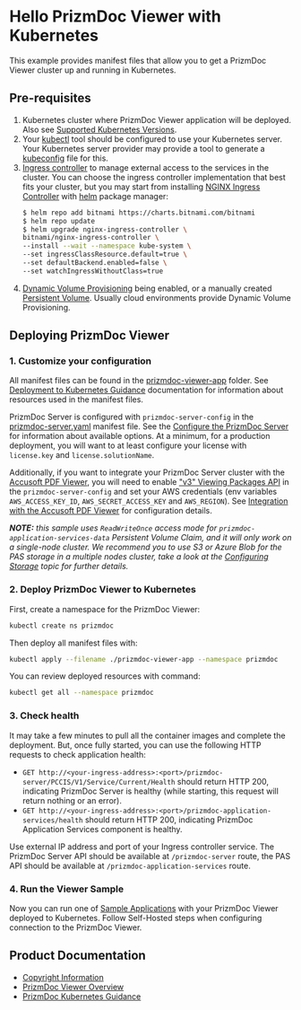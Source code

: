 # Hello PrizmDoc Viewer with Kubernetes

This example provides manifest files that allow you to get a PrizmDoc Viewer cluster up and running in Kubernetes.

## Pre-requisites

1. Kubernetes cluster where PrizmDoc Viewer application will be deployed. Also see [Supported Kubernetes Versions].
2. Your [kubectl] tool should be configured to use your Kubernetes server. Your Kubernetes server provider may provide a tool to generate a [kubeconfig] file for this.
3. [Ingress controller] to manage external access to the services in the cluster. You can choose the ingress controller implementation that best fits your cluster, but you may start from installing [NGINX Ingress Controller] with [helm] package manager:
    ```sh
    $ helm repo add bitnami https://charts.bitnami.com/bitnami
    $ helm repo update
    $ helm upgrade nginx-ingress-controller \
    bitnami/nginx-ingress-controller \
    --install --wait --namespace kube-system \
    --set ingressClassResource.default=true \
    --set defaultBackend.enabled=false \
    --set watchIngressWithoutClass=true
    ```
4. [Dynamic Volume Provisioning] being enabled, or a manually created [Persistent Volume]. Usually cloud environments provide Dynamic Volume Provisioning.

## Deploying PrizmDoc Viewer

### 1. Customize your configuration

All manifest files can be found in the [prizmdoc-viewer-app](./prizmdoc-viewer-app) folder. See [Deployment to Kubernetes Guidance] documentation for information about resources used in the manifest files.

PrizmDoc Server is configured with `prizmdoc-server-config` in the [prizmdoc-server.yaml](prizmdoc-viewer-app/prizmdoc-server.yaml) manifest file. See the [Configure the PrizmDoc Server] for information about available options. At a minimum, for a production deployment, you will want to at least configure your license with `license.key` and `license.solutionName`. 

Additionally, if you want to integrate your PrizmDoc Server cluster with the [Accusoft PDF Viewer], you will need to enable ["v3" Viewing Packages API] in the `prizmdoc-server-config` and set your AWS credentials (env variables `AWS_ACCESS_KEY_ID`, `AWS_SECRET_ACCESS_KEY` and `AWS_REGION`). See [Integration with the Accusoft PDF Viewer] for configuration details.

_**NOTE:** this sample uses `ReadWriteOnce` access mode for `prizmdoc-application-services-data` Persistent Volume Claim, and it will only work on a single-node cluster. We recommend you to use S3 or Azure Blob for the PAS storage in a multiple nodes cluster, take a look at the [Configuring Storage] topic for further details._

### 2. Deploy PrizmDoc Viewer to Kubernetes

First, create a namespace for the PrizmDoc Viewer:
```sh
kubectl create ns prizmdoc
```

Then deploy all manifest files with:
```sh
kubectl apply --filename ./prizmdoc-viewer-app --namespace prizmdoc
```

You can review deployed resources with command:
```sh
kubectl get all --namespace prizmdoc
```

### 3. Check health

It may take a few minutes to pull all the container images and complete the deployment. But, once fully started, you can use the following HTTP requests to check application health:
* `GET http://<your-ingress-address>:<port>/prizmdoc-server/PCCIS/V1/Service/Current/Health` should return HTTP 200, indicating PrizmDoc Server is healthy (while starting, this request will return nothing or an error).
* `GET http://<your-ingress-address>:<port>/prizmdoc-application-services/health` should return HTTP 200, indicating PrizmDoc Application Services component is healthy.

Use external IP address and port of your Ingress controller service. The PrizmDoc Server API should be available at `/prizmdoc-server` route, the PAS API should be available at `/prizmdoc-application-services` route.

### 4. Run the Viewer Sample

Now you can run one of [Sample Applications] with your PrizmDoc Viewer deployed to Kubernetes. Follow Self-Hosted steps when configuring connection to the PrizmDoc Viewer.

## Product Documentation

* [Copyright Information]
* [PrizmDoc Viewer Overview]
* [PrizmDoc Kubernetes Guidance]


[kubectl]: https://kubernetes.io/docs/reference/kubectl/kubectl/
[kubeconfig]: https://kubernetes.io/docs/concepts/configuration/organize-cluster-access-kubeconfig/
[Dynamic Volume Provisioning]: https://kubernetes.io/docs/concepts/storage/dynamic-provisioning/
[Persistent Volume]: https://kubernetes.io/docs/concepts/storage/persistent-volumes/
[Ingress controller]: https://kubernetes.io/docs/concepts/services-networking/ingress-controllers/
[NGINX Ingress Controller]: https://bitnami.com/stack/nginx-ingress-controller/helm
[helm]: https://helm.sh/
[Deployment to Kubernetes Guidance]: https://help.accusoft.com/PrizmDoc/latest/HTML/deployment-to-kubernetes-guidance.html
[Configure the PrizmDoc Server]: https://help.accusoft.com/PrizmDoc/latest/HTML/configure-the-prizmdoc-server.html
[Accusoft PDF Viewer]: https://www.accusoft.com/products/pdf-collection/accusoft-pdf-viewer/
[Integration with the Accusoft PDF Viewer]: https://help.accusoft.com/PrizmDoc/latest/HTML/integration-with-pdf-viewer.html
["v3" Viewing Packages API]: https://help.accusoft.com/PrizmDoc/latest/HTML/pre-convert-documents-for-pdf-viewer.html
[Sample Applications]: https://help.accusoft.com/PrizmDoc/latest/HTML/viewer-samples.html
[Configuring Storage]: https://help.accusoft.com/PrizmDoc/latest/HTML/pas-configuration.html#configuring-storage
[Copyright Information]: https://help.accusoft.com/PrizmDoc/latest/HTML/copyright-information.html
[PrizmDoc Viewer Overview]: https://help.accusoft.com/PrizmDoc/latest/HTML/prizmdoc-overview.html
[PrizmDoc Kubernetes Guidance]: https://help.accusoft.com/PrizmDoc/latest/HTML/kubernetes-overview.html
[Supported Kubernetes Versions]: https://help.accusoft.com/PrizmDoc/latest/HTML/supported-kubernetes.html
